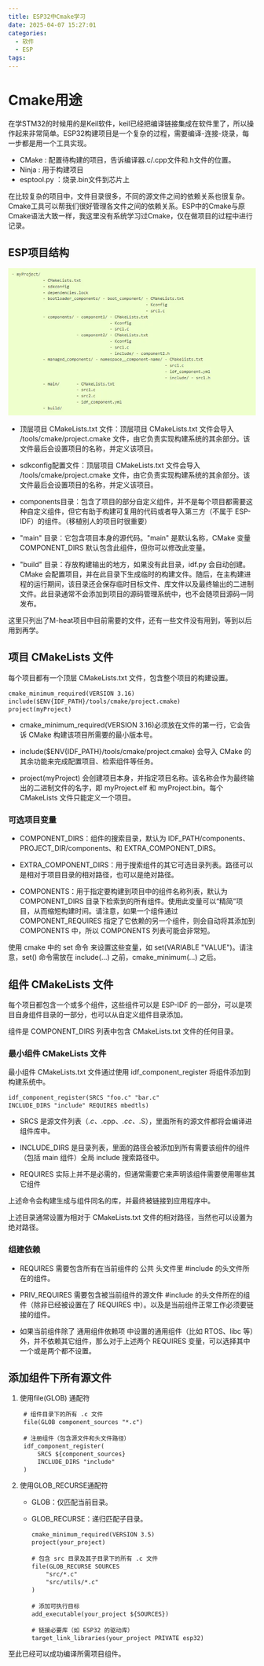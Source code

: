 ```yaml
---
title: ESP32中Cmake学习
date: 2025-04-07 15:27:01
categories:
  - 软件
  - ESP
tags:
---
```


# Cmake用途

在学STM32的时候用的是Keil软件，keil已经把编译链接集成在软件里了，所以操作起来非常简单。ESP32构建项目是一个复杂的过程，需要编译-连接-烧录，每一步都是用一个工具实现。

* CMake : 配置待构建的项目，告诉编译器.c/.cpp文件和.h文件的位置。
* Ninja : 用于构建项目
* esptool.py ：烧录.bin文件到芯片上

在比较复杂的项目中，文件目录很多，不同的源文件之间的依赖关系也很复杂。Cmake工具可以帮我们很好管理各文件之间的依赖关系。ESP中的Cmake与原Cmake语法大致一样，我这里没有系统学习过Cmake，仅在做项目的过程中进行记录。

## ESP项目结构

![image](https://github.com/maxiro-samurai/picx-images-hosting/raw/master/image.41y8l5sl3g.webp)

* 顶层项目 CMakeLists.txt 文件：顶层项目 CMakeLists.txt 文件会导入 /tools/cmake/project.cmake 文件，由它负责实现构建系统的其余部分。该文件最后会设置项目的名称，并定义该项目。

* sdkconfig配置文件：顶层项目 CMakeLists.txt 文件会导入 /tools/cmake/project.cmake 文件，由它负责实现构建系统的其余部分。该文件最后会设置项目的名称，并定义该项目。

* components目录：包含了项目的部分自定义组件，并不是每个项目都需要这种自定义组件，但它有助于构建可复用的代码或者导入第三方（不属于 ESP-IDF）的组件。（移植别人的项目时很重要）

* "main" 目录：它包含项目本身的源代码。"main" 是默认名称，CMake 变量 COMPONENT_DIRS 默认包含此组件，但你可以修改此变量。

* "build" 目录：存放构建输出的地方，如果没有此目录，idf.py 会自动创建。CMake 会配置项目，并在此目录下生成临时的构建文件。随后，在主构建进程的运行期间，该目录还会保存临时目标文件、库文件以及最终输出的二进制文件。此目录通常不会添加到项目的源码管理系统中，也不会随项目源码一同发布。

这里只列出了M-heat项目中目前需要的文件，还有一些文件没有用到，等到以后用到再学。


## 项目 CMakeLists 文件

每个项目都有一个顶层 CMakeLists.txt 文件，包含整个项目的构建设置。

    cmake_minimum_required(VERSION 3.16)
    include($ENV{IDF_PATH}/tools/cmake/project.cmake)
    project(myProject)

* cmake_minimum_required(VERSION 3.16)必须放在文件的第一行，它会告诉 CMake 构建该项目所需要的最小版本号。

* include($ENV{IDF_PATH}/tools/cmake/project.cmake) 会导入 CMake 的其余功能来完成配置项目、检索组件等任务。

* project(myProject) 会创建项目本身，并指定项目名称。该名称会作为最终输出的二进制文件的名字，即 myProject.elf 和 myProject.bin。每个 CMakeLists 文件只能定义一个项目。


### 可选项目变量

* COMPONENT_DIRS：组件的搜索目录，默认为 IDF_PATH/components、 PROJECT_DIR/components、和 EXTRA_COMPONENT_DIRS。

* EXTRA_COMPONENT_DIRS：用于搜索组件的其它可选目录列表。路径可以是相对于项目目录的相对路径，也可以是绝对路径。

* COMPONENTS：用于指定要构建到项目中的组件名称列表，默认为 COMPONENT_DIRS 目录下检索到的所有组件。使用此变量可以“精简”项目，从而缩短构建时间。请注意，如果一个组件通过 COMPONENT_REQUIRES 指定了它依赖的另一个组件，则会自动将其添加到 COMPONENTS 中，所以 COMPONENTS 列表可能会非常短。

使用 cmake 中的 set 命令 来设置这些变量，如 set(VARIABLE "VALUE")。请注意，set() 命令需放在 include(...) 之前，cmake_minimum(...) 之后。


## 组件 CMakeLists 文件

每个项目都包含一个或多个组件，这些组件可以是 ESP-IDF 的一部分，可以是项目自身组件目录的一部分，也可以从自定义组件目录添加。

组件是 COMPONENT_DIRS 列表中包含 CMakeLists.txt 文件的任何目录。


### 最小组件 CMakeLists 文件

最小组件 CMakeLists.txt 文件通过使用 idf_component_register 将组件添加到构建系统中。

    idf_component_register(SRCS "foo.c" "bar.c"
    INCLUDE_DIRS "include" REQUIRES mbedtls)

* SRCS 是源文件列表（*.c、*.cpp、*.cc、*.S），里面所有的源文件都将会编译进组件库中。 

* INCLUDE_DIRS 是目录列表，里面的路径会被添加到所有需要该组件的组件（包括 main 组件）全局 include 搜索路径中。

* REQUIRES 实际上并不是必需的，但通常需要它来声明该组件需要使用哪些其它组件

上述命令会构建生成与组件同名的库，并最终被链接到应用程序中。

上述目录通常设置为相对于 CMakeLists.txt 文件的相对路径，当然也可以设置为绝对路径。

### 组建依赖

* REQUIRES 需要包含所有在当前组件的 公共 头文件里 #include 的头文件所在的组件。

* PRIV_REQUIRES 需要包含被当前组件的源文件 #include 的头文件所在的组件（除非已经被设置在了 REQUIRES 中）。以及是当前组件正常工作必须要链接的组件。

* 如果当前组件除了 通用组件依赖项 中设置的通用组件（比如 RTOS、libc 等）外，并不依赖其它组件，那么对于上述两个 REQUIRES 变量，可以选择其中一个或是两个都不设置。





## 添加组件下所有源文件

1. 使用file(GLOB) 通配符

        # 组件目录下的所有 .c 文件
        file(GLOB component_sources "*.c")

        # 注册组件（包含源文件和头文件路径）
        idf_component_register(
            SRCS ${component_sources}
            INCLUDE_DIRS "include"
        )

2. 使用GLOB_RECURSE通配符

    * GLOB：仅匹配当前目录。
    * GLOB_RECURSE：递归匹配子目录。

          cmake_minimum_required(VERSION 3.5)
          project(your_project)

          # 包含 src 目录及其子目录下的所有 .c 文件
          file(GLOB_RECURSE SOURCES 
              "src/*.c"
              "src/utils/*.c"
          )

          # 添加可执行目标
          add_executable(your_project ${SOURCES})

          # 链接必要库（如 ESP32 的驱动库）
          target_link_libraries(your_project PRIVATE esp32)


至此已经可以成功编译所需项目组件。
